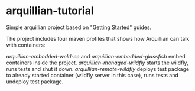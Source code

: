 arquillian-tutorial
===================

Simple arquillian project based on ["Getting Started"](http://arquillian.org/guides/) guides.

The project includes four maven profiles that shows how Arquillian can talk with containers:

*arquillian-embedded-weld-ee* and *arquillian-embedded-glassfish* embed containers inside the project.
*arquillian-managed-wildfly* starts the wildfly, runs tests and shut it down.
*arquillian-remote-wildfly* deploys test package to already started container (wildfly server in this case), runs tests and undeploy test package.

